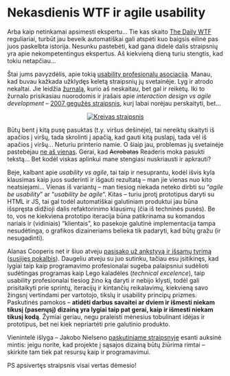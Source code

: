 # Nekasdienis WTF ir agile usability

<p>Arba kaip netinkamai apsimesti ekspertu… Tie kas skaito <a href="http://thedailywtf.com/">The Daily WTF</a> reguliariai, turbūt jau beveik automatiškai gali atspėti kuo baigsis eilinė pas juos paskelbta istorija. Nesunku pastebėti, kad gana didelė dalis straipsnių yra apie nekompetentingus ekspertus. Aš kiekvieną dieną turiu stengtis, kad tokiu netapčiau…</p>
<p><span id="more-67"></span></p>
<p>Štai jums pavyzdėlis, apie tokią <a href="http://www.usabilityprofessionals.org/">usability profesionalų asociaciją</a>. Manau, kad buvau kažkada užklydęs keletą straipsnių jų svetainėje. Lyg ir atrodo nekaltai. Jie leidžia <a href="http://www.upassoc.org/upa_publications/jus/index.html">žurnalą</a>, kurio aš neskaitau, bet gal ir reikėtų. Iki to žurnalo prisikasiau nuorodomis ir įrašais apie <em>interaction design vs agile development</em> – <a href="http://www.upassoc.org/upa_publications/jus/2007may/agile-ucd.html">2007 gegužės straipsnis</a>, kurį labai norėjau perskaityti, bet…</p>
<p style="text-align:center;"><a href="https://www.dominykas.lt/attachments/2008/11/kreivas-straipsnis.html" rel="attachment wp-att-68" title="Kreivas straipsnis"><img src="https://www.dominykas.lt/uploads/2008/11/kreivas-straipsnis.png" alt="Kreivas straipsnis" style="border:none;"></a></p>
<p>Būtų bent į kitą pusę pasuktas (t.y. viršus dešinėje), tai nereiktų skaityti iš apačios į viršų, tada skrolinti į apačią, kad gauti kitą puslapį, tada vėl iš apačios į viršų… Neturiu printerio namie. O šiaip jau, problemas jų svetainėje pastebėjau <a href="http://www.uie.com/brainsparks/2008/09/27/journal-of-usability-studies-articles-lacking-in-usability/">ne aš vienas</a>. Gerai, kad <del>Acrobatas</del> Readeris moka pasukti tekstą… Bet kodėl viskas aplinkui mane stengiasi nuskriausti ir apkrauti?</p>
<p>Beje, kalbant apie <em>usability vs agile</em>, tai taip ir nesuprantu, kodėl išvis kyla klausimas kaip juos suderinti ir išgauti rezultatą – man jie vienas nuo kito neatsiejami… Vienas iš variantų – man tiesiog niekada neteko dirbti su “<em>agile be usability</em>” ar “<em>usability be agile</em>“. Kitas – turiu įprotį prototipus daryti su HTML ir JS, tai gal todėl automatiškai galutiniam produktui jau būna išspręsta didžioji dalis refaktorinimo klausimų (čia iš techninės pusės). Be to, vos ne kiekviena prototipo iteracija būna patikrinama su komandos nariais ir (vidiniais) “klientais”, ko pasekoje galutinė implementacija tampa nesudėtinga, o grafikos dizaineriams belieka tik padaryti, kad būtų gražu (ir nesugadinti).</p>
<p>Alanas Cooperis net ir šiuo atveju <a href="http://www.cooper.com/journal/agile2008/">pasisako už ankstyvą ir išsamų tyrimą</a> (<a href="http://channel9.msdn.com/posts/Charles/Alan-Cooper-Questions-after-his-keynote/">susiijęs pokalbis</a>). Daugeliu atveju su juo sutinku, tačiau esu įsitikinęs, kad lygiai taip kaip programavimo profesionalai sugeba palaipsniui sudėlioti sudėtingas programas kaip Lego kaladėles (<em>technical excelence</em>), taip usability profesionalai tiesiog žino ką daryti ir nebijo klysti, todėl gali prisitaikyti prie sprintų, iteracijų ir kintančių reikalavimų, kiekvieną savo žingsnį vertindami per vartotojo, tikslų ir usability principų prizmes. Paskutinės pamokos – <strong>atidėti darbus savaitei ar dviem ir išmesti niekam tikusį (pasenųsį) dizainą yra lygiai taip pat gerai, kaip ir išmesti niekam tikusį kodą</strong>. Žymiai geriau, negu praleisti mėnesius tobulinant idėjas ir prototipus, bet nei kiek nepriartėti prie galutinio produkto.</p>
<p>Vienintelė išlyga – Jakobo Nielseno <a href="http://www.useit.com/alertbox/agile-methods.html">paskutiniame straipsnyje</a> esanti auksinė mintis: jeigu norite, kad projekte į sąsajos dizainą būtų žiūrima rimtai – skirkite tam tiek pat resursų kaip ir programavimui.</p>
<p>PS apsivertęs straipsnis visai vertas dėmesio!</p>